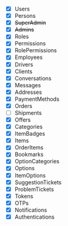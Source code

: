 - [x] Users
- [x] Persons
- [x] ~~SuperAdmin~~
- [x] ~~Admins~~
- [x] Roles
- [x] Permissions
- [x] RolePermissions
- [x] Employees
- [x] Drivers
- [x] Clients
- [x] Conversations
- [x] Messages
- [x] Addresses
- [x] PaymentMethods
- [x] Orders
- [ ] Shipments
- [x] Offers
- [x] Categories
- [x] ItemBadges
- [x] Items
- [x] OrderItems
- [x] Bookmarks
- [x] OptionCategories
- [x] Options
- [x] ItemOptions
- [x] SuggestionTickets
- [x] ProblemTickets
- [x] Tokens
- [x] OTPs
- [x] Notifications
- [x] Authentications
